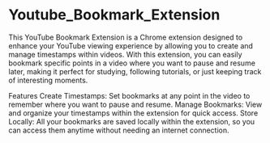 # Youtube_Bookmark_Extension
This YouTube Bookmark Extension is a Chrome extension designed to enhance your YouTube viewing experience by allowing you to create and manage timestamps within videos. With this extension, you can easily bookmark specific points in a video where you want to pause and resume later, making it perfect for studying, following tutorials, or just keeping track of interesting moments.

Features
Create Timestamps: Set bookmarks at any point in the video to remember where you want to pause and resume.
Manage Bookmarks: View and organize your timestamps within the extension for quick access.
Store Locally: All your bookmarks are saved locally within the extension, so you can access them anytime without needing an internet connection.
